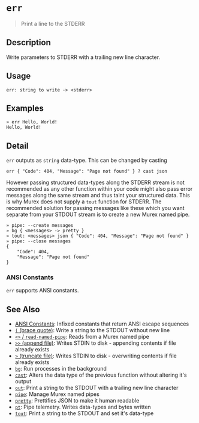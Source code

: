 # `err`

> Print a line to the STDERR

## Description

Write parameters to STDERR with a trailing new line character.

## Usage

    err: string to write -> <stderr>

## Examples

```
» err Hello, World!
Hello, World!
```

## Detail

`err` outputs as `string` data-type. This can be changed by casting

```
err { "Code": 404, "Message": "Page not found" } ? cast json
```

However passing structured data-types along the STDERR stream is not recommended
as any other function within your code might also pass error messages along the
same stream and thus taint your structured data. This is why Murex does not
supply a `tout` function for STDERR. The recommended solution for passing
messages like these which you want separate from your STDOUT stream is to create
a new Murex named pipe.

```
» pipe: --create messages
» bg { <messages> -> pretty }
» tout: <messages> json { "Code": 404, "Message": "Page not found" }
» pipe: --close messages
{
    "Code": 404,
    "Message": "Page not found"
}
```

### ANSI Constants

`err` supports ANSI constants.

## See Also

- [ANSI Constants](/user-guide/ansi.md):
  Infixed constants that return ANSI escape sequences
- [`(` (brace quote)](./brace-quote.md):
  Write a string to the STDOUT without new line
- [`<>` / `read-named-pipe`](./namedpipe.md):
  Reads from a Murex named pipe
- [`>>` (append file)](./greater-than-greater-than.md):
  Writes STDIN to disk - appending contents if file already exists
- [`>` (truncate file)](./greater-than.md):
  Writes STDIN to disk - overwriting contents if file already exists
- [`bg`](./bg.md):
  Run processes in the background
- [`cast`](./cast.md):
  Alters the data type of the previous function without altering it's output
- [`out`](./out.md):
  Print a string to the STDOUT with a trailing new line character
- [`pipe`](./pipe.md):
  Manage Murex named pipes
- [`pretty`](./pretty.md):
  Prettifies JSON to make it human readable
- [`pt`](./pt.md):
  Pipe telemetry. Writes data-types and bytes written
- [`tout`](./tout.md):
  Print a string to the STDOUT and set it's data-type
